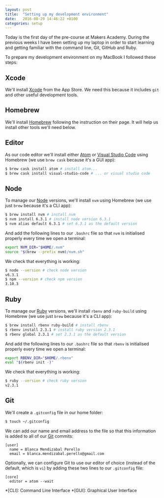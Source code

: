 ```yaml
---
layout: post
title:  "Setting up my development environment"
date:   2016-08-29 14:46:22 +0100
categories: setup
---
```


Today is the first day of the pre-course at Makers Academy. During the previous weeks I have been setting up my laptop in order to start learning and getting familiar with the command line, Git, GitHub and Ruby.

To prepare my development environment on my MacBook I followed these steps:

## Xcode

We'll install [Xcode](https://developer.apple.com/xcode/) from the App Store. We need this because it includes `git` and other useful development tools.

## Homebrew

We'll install [Homebrew](http://brew.sh) following the instruction on their page. It will help us install other tools we'll need below.

## Editor

As our code editor we'll install either [Atom](https://atom.io/) or [Visual Studio Code](https://code.visualstudio.com) using Homebrew (we use `brew cask` because it's a GUI app):

```bash
$ brew cask install atom # install atom...
$ brew cask install visual-studio-code # ... or visual studio code
```

## Node

To manage our [Node](https://nodejs.org) versions, we'll install `nvm` using Homebrew (we use just `brew` because it's a CLI app):

```bash
$ brew install nvm # install nvm
$ nvm install 6.3.1 # install node version 6.3.1
$ nvm alias default 6.3.1 # set 6.3.1 as the default version
```

And add the following lines to our `.bashrc` file so that `nvm` is initialised properly every time we open a terminal:

```bash
export NVM_DIR="$HOME/.nvm"
source "$(brew --prefix nvm)/nvm.sh"
```

We check that everything is working:

```bash
$ node --version # check node version
v6.3.1
$ npm --version # check npm version
3.10.3
```

## Ruby

To manage our [Ruby](https://www.ruby-lang.org) versions, we'll install `rbenv` and `ruby-build` using Homebrew (we use just `brew` because it's a CLI app):

```bash
$ brew install rbenv ruby-build # install rbenv
$ rbenv install 2.3.1 # install ruby version 2.3.1
$ rbenv global 2.3.1 # set 2.3.1 as the default version
```

And add the following lines to our `.bashrc` file so that `rbenv` is initialised properly every time we open a terminal:

```bash
export RBENV_DIR="$HOME/.rbenv"
eval "$(rbenv init -)"
```

We check that everything is working:

```bash
$ ruby --version # check ruby version
v2.3.1
```

## Git

We'll create a `.gitconfig` file in our home folder:

```bash
$ touch ~/.gitconfig
```

We can add our name and email address to the file so that this information is added to all of our [Git](https://git-scm.com/) commits:

```
[user]
  name = Blanca Mendizabal Perello
  email = blanca.mendizabal.perello@gmail.com
```

Optionally, we can configure Git to use our editor of choice (instead of the default, which is `vi`) by adding these two lines to our `.gitconfig` file:

```
[core]
  editor = atom --wait
```

*[CLI]: Command Line Interface
*[GUI]: Graphical User Interface
